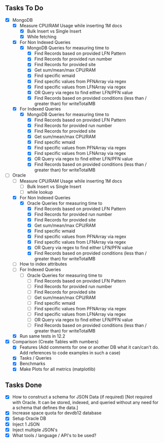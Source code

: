 ## Tasks To Do

- [x] MongoDB
  - [x] Measure CPU/RAM Usage while inserting 1M docs
    - [x] Bulk Insert vs Single Insert
    - [x] While fetching
  - [x] For Non Indexed Queries
    - [x] MongoDB Queries for measuring time to
      - [x] Find Records based on provided LFN Pattern
      - [x] Find Records for provided run number
      - [x] Find Records for provided site
      - [x] Get sum/mean/max CPU/RAM
      - [x] Find specific wmaid 
      - [x] Find specific values from PFNArray via regex
      - [x] Find specific values from LFNArray via regex
      - [x] OR Query via regex to find either LFN/PFN value
      - [x] Find Records based on provided conditions (less than / greater than) for writeTotalMB 
  - [x] For Indexed Queries
    - [x] MongoDB Queries for measuring time to
      - [x] Find Records based on provided LFN Pattern
      - [x] Find Records for provided run number
      - [x] Find Records for provided site
      - [x] Get sum/mean/max CPU/RAM
      - [x] Find specific wmaid 
      - [x] Find specific values from PFNArray via regex
      - [x] Find specific values from LFNArray via regex
      - [x] OR Query via regex to find either LFN/PFN value
      - [x] Find Records based on provided conditions (less than / greater than) for writeTotalMB 

- [ ] Oracle
  - [ ] Measure CPU/RAM Usage while inserting 1M docs
    - [ ] Bulk Insert vs Single Insert
    - [ ] while lookup
  - [x] For Non Indexed Queries
    - [x] Oracle Queries for measuring time to
      - [x] Find Records based on provided LFN Pattern
      - [x] Find Records for provided run number
      - [x] Find Records for provided site
      - [x] Get sum/mean/max CPU/RAM
      - [x] Find specific wmaid 
      - [x] Find specific values from PFNArray via regex
      - [x] Find specific values from LFNArray via regex
      - [x] OR Query via regex to find either LFN/PFN value
      - [x] Find Records based on provided conditions (less than / greater than) for writeTotalMB 
  - [ ] How to index attributes
  - [ ] For Indexed Queries
    - [ ] Oracle Queries for measuring time to
      - [ ] Find Records based on provided LFN Pattern
      - [ ] Find Records for provided run number
      - [ ] Find Records for provided site
      - [ ] Get sum/mean/max CPU/RAM
      - [ ] Find specific wmaid 
      - [ ] Find specific values from PFNArray via regex
      - [ ] Find specific values from LFNArray via regex
      - [ ] OR Query via regex to find either LFN/PFN value
      - [ ] Find Records based on provided conditions (less than / greater than) for writeTotalMB 
  - [x] Run same tests in 12.2

- [x] Comparison (Create Tables with numbers)
  - [x] Features (Add comments for one or another DB what it can/can't do. Add references to code examples in such a case)
  - [x] Tasks / Queries 
  - [x] Benchmarks
  - [x] Make Plots for all metrics (matplotlib)

## Tasks Done

- [x] How to construct a schema for JSON Data (if required) [Not required with Oracle. It can be stored, indexed, and queried without any need for a schema that defines the data.]
- [x] Increase space quota for devdb12 database
- [x] Setup Oracle DB
- [x] Inject 1 JSON
- [x] Inject multiple JSON's
- [x] What tools / language / API's to be used?
